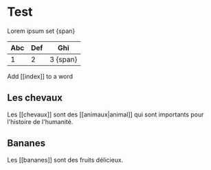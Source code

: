 # Test

Lorem ipsum   set
{span}


| Abc | Def | Ghi |
|-----|-----|-----|
| 1   | 2   | 3 {span}  |


Add [[index]] to a <span data-index="1">word</span>

## Les chevaux

Les [[chevaux]] sont des [[animaux|animal]] qui sont importants pour l'histoire de l'humanité.

## Bananes

Les [[bananes]] sont des fruits délicieux.